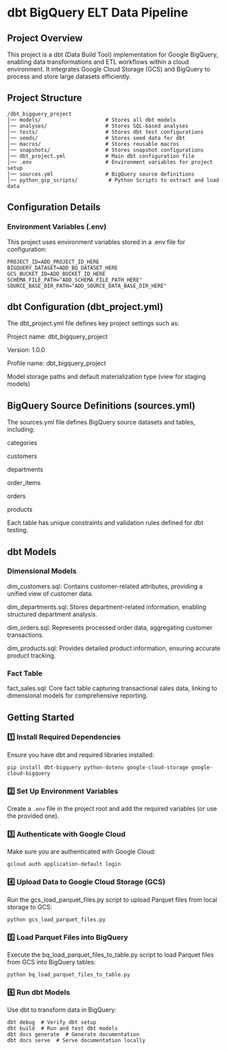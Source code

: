 # dbt BigQuery ELT Data Pipeline

## Project Overview

This project is a dbt (Data Build Tool) implementation for Google BigQuery, enabling data transformations and ETL workflows within a cloud environment. It integrates Google Cloud Storage (GCS) and BigQuery to process and store large datasets efficiently.

## Project Structure
```
/dbt_bigquery_project
│── models/                     # Stores all dbt models
│── analyses/                   # Stores SQL-based analyses
│── tests/                      # Stores dbt test configurations
│── seeds/                      # Stores seed data for dbt
│── macros/                     # Stores reusable macros
│── snapshots/                  # Stores snapshot configurations
│── dbt_project.yml             # Main dbt configuration file
│── .env                        # Environment variables for project setup
│── sources.yml                 # BigQuery source definitions
│── python_gcp_scripts/          # Python Scripts to extract and load data
```

## Configuration Details

### Environment Variables (.env)

This project uses environment variables stored in a .env file for configuration:
```
PROJECT_ID=ADD_PROJECT_ID_HERE
BIGQUERY_DATASET=ADD_BQ_DATASET_HERE
GCS_BUCKET_ID=ADD_BUCKET_ID_HERE
SCHEMA_FILE_PATH="ADD_SCHEMA_FILE_PATH_HERE"
SOURCE_BASE_DIR_PATH="ADD_SOURCE_DATA_BASE_DIR_HERE"
```

## dbt Configuration (dbt_project.yml)

The dbt_project.yml file defines key project settings such as:

Project name: dbt_bigquery_project

Version: 1.0.0

Profile name: dbt_bigquery_project

Model storage paths and default materialization type (view for staging models)

## BigQuery Source Definitions (sources.yml)

The sources.yml file defines BigQuery source datasets and tables, including:

categories

customers

departments

order_items

orders

products

Each table has unique constraints and validation rules defined for dbt testing.

## dbt Models

### Dimensional Models

dim_customers.sql: Contains customer-related attributes, providing a unified view of customer data.

dim_departments.sql: Stores department-related information, enabling structured department analysis.

dim_orders.sql: Represents processed order data, aggregating customer transactions.

dim_products.sql: Provides detailed product information, ensuring accurate product tracking.

### Fact Table

fact_sales.sql: Core fact table capturing transactional sales data, linking to dimensional models for comprehensive reporting.



## Getting Started

### 1️⃣ Install Required Dependencies

Ensure you have dbt and required libraries installed:
```
pip install dbt-bigquery python-dotenv google-cloud-storage google-cloud-bigquery
```

### 2️⃣ Set Up Environment Variables

Create a `.env` file in the project root and add the required variables (or use the provided one).

### 3️⃣ Authenticate with Google Cloud

Make sure you are authenticated with Google Cloud:
```
gcloud auth application-default login
```

### 4️⃣ Upload Data to Google Cloud Storage (GCS)

Run the gcs_load_parquet_files.py script to upload Parquet files from local storage to GCS:
```
python gcs_load_parquet_files.py
```

### 5️⃣ Load Parquet Files into BigQuery

Execute the bq_load_parquet_files_to_table.py script to load Parquet files from GCS into BigQuery tables:
```
python bq_load_parquet_files_to_table.py
```

### 6️⃣ Run dbt Models

Use dbt to transform data in BigQuery:
```
dbt debug  # Verify dbt setup
dbt build  # Run and test dbt models
dbt docs generate  # Generate documentation
dbt docs serve  # Serve documentation locally
```
